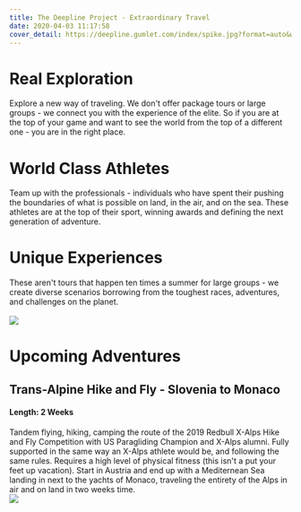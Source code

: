 ```yaml
---
title: The Deepline Project - Extraordinary Travel
date: 2020-04-03 11:17:58
cover_detail: https://deepline.gumlet.com/index/spike.jpg?format=auto&width=1500&mode=crop&crop=top&ar=3.5:1
---
```

# Real Exploration
Explore a new way of traveling. We don't offer package tours or large groups - we connect you with the experience of the elite. So if you are at the top of your game and want to see the world from the top of a different one - you are in the right place.

# World Class Athletes
Team up with the professionals - individuals who have spent their pushing the boundaries of what is possible on land, in the air, and on the sea. These athletes are at the top of their sport, winning awards and defining the next generation of adventure.

# Unique Experiences
These aren't tours that happen ten times a summer for large groups - we create diverse scenarios borrowing from the toughest races, adventures, and challenges on the planet.
<br><br>
![](https://deeplineproject.com/index/pg.jpg?format=auto&extract=0,350,3000,1000&ar=3.5:1)

# Upcoming Adventures
## Trans-Alpine Hike and Fly - Slovenia to Monaco
#### Length: 2 Weeks
Tandem flying, hiking, camping the route of the 2019 Redbull X-Alps Hike and Fly Competition with US Paragliding Champion and X-Alps alumni. Fully supported in the same way an X-Alps athlete would be, and following the same rules. Requires a high level of physical fitness (this isn't a put your feet up vacation). Start in Austria and end up with a Mediternean Sea landing in next to the yachts of Monaco, traveling the entirety of the Alps in air and on land in two weeks time.
<br>
![](https://deeplineproject.com/index/spike.jpg?format=auto&width=1500&mode=crop&crop=top&ar=3.5:1)
